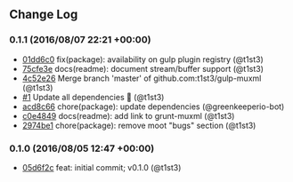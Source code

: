 ## Change Log

### 0.1.1 (2016/08/07 22:21 +00:00)
- [01dd6c0](https://github.com/t1st3/gulp-muxml/commit/01dd6c0a1c4a774fcab39b04daee0e0c5bdd1eeb) fix(package): availability on gulp plugin registry (@t1st3)
- [75cfe3e](https://github.com/t1st3/gulp-muxml/commit/75cfe3e6fa6661baedb75c1188d1925093604f2f) docs(readme): document stream/buffer support (@t1st3)
- [4c52e26](https://github.com/t1st3/gulp-muxml/commit/4c52e26e80bac5546688458937f10456b5a64d49) Merge branch 'master' of github.com:t1st3/gulp-muxml (@t1st3)
- [#1](https://github.com/t1st3/gulp-muxml/pull/1) Update all dependencies 🌴 (@t1st3)
- [acd8c66](https://github.com/t1st3/gulp-muxml/commit/acd8c665b3fbc18ec3064aff33a102114e33f451) chore(package): update dependencies (@greenkeeperio-bot)
- [c0e4849](https://github.com/t1st3/gulp-muxml/commit/c0e4849127f86551f173d42bd163c506fd781222) docs(readme): add link to grunt-muxml (@t1st3)
- [2974be1](https://github.com/t1st3/gulp-muxml/commit/2974be1caec1ad911e541b2af55d3ba4f4a47190) chore(package): remove moot "bugs" section (@t1st3)

### 0.1.0 (2016/08/05 12:47 +00:00)
- [05d6f2c](https://github.com/t1st3/gulp-muxml/commit/05d6f2c41bda787b5308eeaf9f579a8b5c236cbd) feat: initial commit; v0.1.0 (@t1st3)